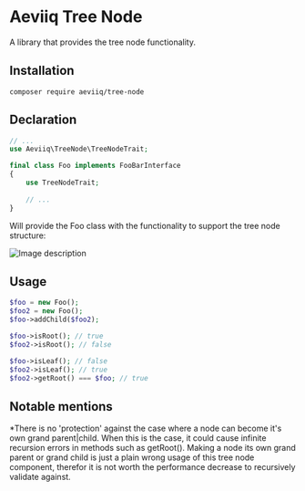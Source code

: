# Aeviiq Tree Node

A library that provides the tree node functionality.

## Installation
```
composer require aeviiq/tree-node
```

## Declaration
```php
// ...
use Aeviiq\TreeNode\TreeNodeTrait;

final class Foo implements FooBarInterface
{
    use TreeNodeTrait;
    
    // ...
}
```

Will provide the Foo class with the functionality to support the tree node structure:

![Image description](tree_node_diagram.png)


## Usage
```php
$foo = new Foo();
$foo2 = new Foo();
$foo->addChild($foo2);

$foo->isRoot(); // true
$foo2->isRoot(); // false

$foo->isLeaf(); // false
$foo2->isLeaf(); // true
$foo2->getRoot() === $foo; // true
```

## Notable mentions
*There is no 'protection' against the case where a node can become it's own grand parent|child. 
When this is the case, it could cause infinite recursion errors in methods such as getRoot(). 
Making a node its own grand parent or grand child is just a plain wrong usage of this tree node component,
therefor it is not worth the performance decrease to recursively validate against.
